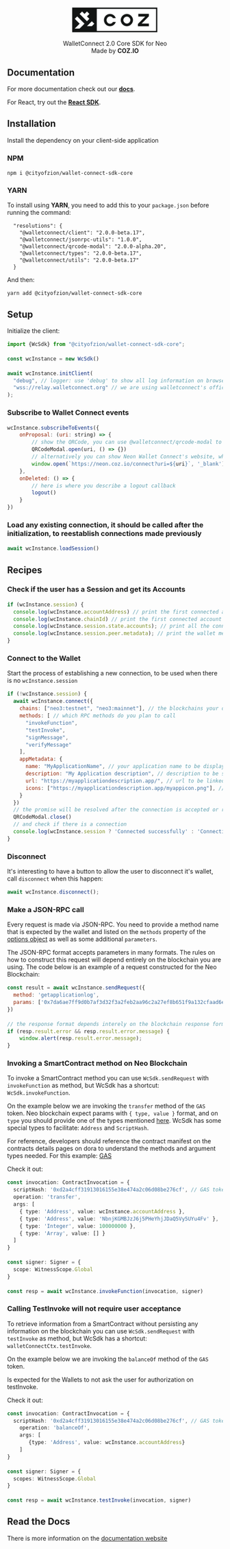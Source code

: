 <p align="center">
  <img
    src="https://raw.githubusercontent.com/CityOfZion/wallet-connect-sdk/develop/.github/resources/images/coz.png"
    width="200px;">
</p>

<p align="center">
  WalletConnect 2.0 Core SDK for Neo
  <br/> Made by <b>COZ.IO</b>
</p>

## Documentation
For more documentation check out our [**docs**](https://neon.coz.io/wksdk/core/index.html).

For React, try out the [**React SDK**](https://www.npmjs.com/package/@cityofzion/wallet-connect-sdk-react).


## Installation
Install the dependency on your client-side application
### NPM
```
npm i @cityofzion/wallet-connect-sdk-core
```
### YARN
To install using **YARN**, you need to add this to your `package.json` before running the command: 
```
  "resolutions": {
    "@walletconnect/client": "2.0.0-beta.17",
    "@walletconnect/jsonrpc-utils": "1.0.0",
    "@walletconnect/qrcode-modal": "2.0.0-alpha.20",
    "@walletconnect/types": "2.0.0-beta.17",
    "@walletconnect/utils": "2.0.0-beta.17"
  }
```
And then:
```
yarn add @cityofzion/wallet-connect-sdk-core
```

## Setup
Initialize the client:
```js
import {WcSdk} from "@cityofzion/wallet-connect-sdk-core";

const wcInstance = new WcSdk()

await wcInstance.initClient(
  "debug", // logger: use 'debug' to show all log information on browser console, use 'error' to show only errors
  "wss://relay.walletconnect.org" // we are using walletconnect's official relay server
);
```
### Subscribe to Wallet Connect events

```js
wcInstance.subscribeToEvents({
    onProposal: (uri: string) => {
        // show the QRCode, you can use @walletconnect/qrcode-modal to do so, but any QRCode presentation is fine
        QRCodeModal.open(uri, () => {})
        // alternatively you can show Neon Wallet Connect's website, which is more welcoming
        window.open(`https://neon.coz.io/connect?uri=${uri}`, '_blank').focus();
    },
    onDeleted: () => {
        // here is where you describe a logout callback
        logout()
    }
})
```

### Load any existing connection, it should be called after the initialization, to reestablish connections made previously

```js
await wcInstance.loadSession()
```

## Recipes

### Check if the user has a Session and get its Accounts

```js
if (wcInstance.session) {
  console.log(wcInstance.accountAddress) // print the first connected account address
  console.log(wcInstance.chainId) // print the first connected account chain info
  console.log(wcInstance.session.state.accounts); // print all the connected accounts (with the chain info)
  console.log(wcInstance.session.peer.metadata); // print the wallet metadata
}
```

### Connect to the Wallet
Start the process of establishing a new connection, to be used when there is no `wcInstance.session`
```js
if (!wcInstance.session) {
  await wcInstance.connect({
    chains: ["neo3:testnet", "neo3:mainnet"], // the blockchains your dapp accepts to connect
    methods: [ // which RPC methods do you plan to call
      "invokeFunction",
      "testInvoke",
      "signMessage",
      "verifyMessage"
    ],
    appMetadata: {
      name: "MyApplicationName", // your application name to be displayed on the wallet
      description: "My Application description", // description to be shown on the wallet
      url: "https://myapplicationdescription.app/", // url to be linked on the wallet
      icons: ["https://myapplicationdescription.app/myappicon.png"], // icon to be shown on the wallet
    }
  })
  // the promise will be resolved after the connection is accepted or refused, you can close the QRCode modal here
  QRCodeModal.close()
  // and check if there is a connection
  console.log(wcInstance.session ? 'Connected successfully' : 'Connection refused')
}
```

### Disconnect
It's interesting to have a button to allow the user to disconnect it's wallet, call `disconnect` when this happen:
```js
await wcInstance.disconnect();
```

### Make a JSON-RPC call
Every request is made via JSON-RPC. You need to provide a method name that is expected by the wallet and listed on
the `methods` property of the [options object](#setup) as well as some additional `parameters`.

The JSON-RPC format accepts parameters in many formats. The rules on how to construct this request will depend
entirely on the blockchain you are using. The code below is an example of a request constructed for the Neo Blockchain:

```js
const result = await wcInstance.sendRequest({
  method: 'getapplicationlog',
  params: ['0x7da6ae7ff9d0b7af3d32f3a2feb2aa96c2a27ef8b651f9a132cfaad6ef20724c']
})

// the response format depends interely on the blockchain response format
if (resp.result.error && resp.result.error.message) {
    window.alert(resp.result.error.message);
}
```

### Invoking a SmartContract method on Neo Blockchain
To invoke a SmartContract method you can use `WcSdk.sendRequest` with `invokeFunction` as method, but WcSdk
has a shortcut: `WcSdk.invokeFunction`.

On the example below we are invoking the `transfer` method of the `GAS` token. Neo blockchain expect params with
`{ type, value }` format, and on `type` you should provide one of the types mentioned
[here](https://neon.coz.io/wksdk/core/interfaces/Argument.html).
WcSdk has some special types to facilitate: `Address` and `ScriptHash`.

For reference, developers should reference
the contract manifest on the contracts details pages on dora to understand the methods and argument types needed.
For this example: [GAS](https://dora.coz.io/contract/neo3/mainnet/0xd2a4cff31913016155e38e474a2c06d08be276cf)

Check it out:
```ts
const invocation: ContractInvocation = {
  scriptHash: '0xd2a4cff31913016155e38e474a2c06d08be276cf', // GAS token
  operation: 'transfer',
  args: [
    { type: 'Address', value: wcInstance.accountAddress },
    { type: 'Address', value: 'NbnjKGMBJzJ6j5PHeYhjJDaQ5Vy5UYu4Fv' },
    { type: 'Integer', value: 100000000 },
    { type: 'Array', value: [] }
  ]
}

const signer: Signer = {
  scope: WitnessScope.Global
}

const resp = await wcInstance.invokeFunction(invocation, signer)
```

### Calling TestInvoke will not require user acceptance
To retrieve information from a SmartContract without persisting any information on the blockchain you can use `WcSdk.sendRequest` with `testInvoke` as method, but WcSdk
has a shortcut: `walletConnectCtx.testInvoke`.

On the example below we are invoking the `balanceOf` method of the `GAS` token.

Is expected for the Wallets to not ask the user for authorization on testInvoke.

Check it out:
```ts
const invocation: ContractInvocation = {
  scriptHash: '0xd2a4cff31913016155e38e474a2c06d08be276cf', // GAS token
    operation: 'balanceOf',
    args: [
       {type: 'Address', value: wcInstance.accountAddress}
    ]
}

const signer: Signer = {
  scopes: WitnessScope.Global
}

const resp = await wcInstance.testInvoke(invocation, signer)

```

## Read the Docs
There is more information on the [documentation website](https://neon.coz.io/wksdk/core/modules.html)
